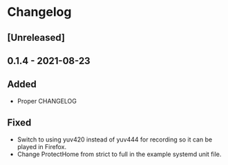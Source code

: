 # Changelog

## [Unreleased]

## 0.1.4 - 2021-08-23

## Added

-   Proper CHANGELOG

## Fixed

-   Switch to using yuv420 instead of yuv444 for recording so it can be played in Firefox.
-   Change ProtectHome from strict to full in the example systemd unit file.

